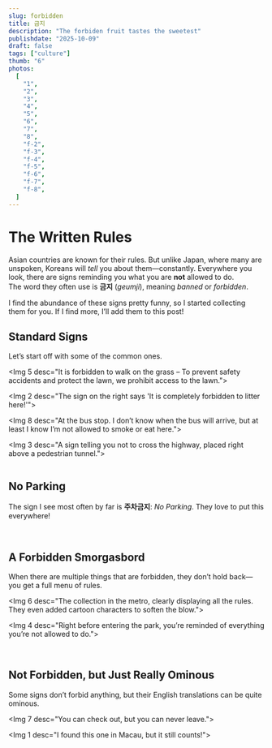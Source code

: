 ```yaml
---
slug: forbidden
title: 금지
description: "The forbiden fruit tastes the sweetest"
publishdate: "2025-10-09"
draft: false
tags: ["culture"]
thumb: "6"
photos:
  [
    "1",
    "2",
    "3",
    "4",
    "5",
    "6",
    "7",
    "8",
    "f-2",
    "f-3",
    "f-4",
    "f-5",
    "f-6",
    "f-7",
    "f-8",
  ]
---
```


# The Written Rules

Asian countries are known for their rules. But unlike Japan, where many are unspoken, Koreans will _tell_ you about them—constantly. Everywhere you look, there are signs reminding you what you are **not** allowed to do.  
The word they often use is **금지** (_geumji_), meaning _banned_ or _forbidden_.

I find the abundance of these signs pretty funny, so I started collecting them for you. If I find more, I’ll add them to this post!

## Standard Signs

Let’s start off with some of the common ones.

<Img 5 desc="It is forbidden to walk on the grass – To prevent safety accidents and protect the lawn, we prohibit access to the lawn.">

<Img 2 desc="The sign on the right says 'It is completely forbidden to litter here!'">

<Img 8 desc="At the bus stop. I don’t know when the bus will arrive, but at least I know I’m not allowed to smoke or eat here.">

<Img 3 desc="A sign telling you not to cross the highway, placed right above a pedestrian tunnel.">

<Img f-8 desc="'If we put it near this pretty statue, people will at least look at it.'">

## No Parking

The sign I see most often by far is **주차금지**: _No Parking_. They love to put this everywhere!

<Img f-3 desc="Just in a random street.">

<Img f-5 desc="I guess you can't park on the left, but leaving your bike on the right is fine?">

<Img f-2 desc="Definitely no parking here!">

<Img f-6 desc="On a manhole cover in the street, like it’s a national slogan.">

## A Forbidden Smorgasbord

When there are multiple things that are forbidden, they don’t hold back—you get a full menu of rules.

<Img 6 desc="The collection in the metro, clearly displaying all the rules. They even added cartoon characters to soften the blow.">

<Img 4 desc="Right before entering the park, you’re reminded of everything you’re not allowed to do.">

<Img f-7 desc="This one’s near a grocery store, showing what not to do on the escalator – the title says 'Moving Walk Usage Information.'">

<Img f-4 desc="A special one for dogs!">

## Not Forbidden, but Just Really Ominous

Some signs don’t forbid anything, but their English translations can be quite ominous.

<Img 7 desc="You can check out, but you can never leave.">

<Img 1 desc="I found this one in Macau, but it still counts!">


